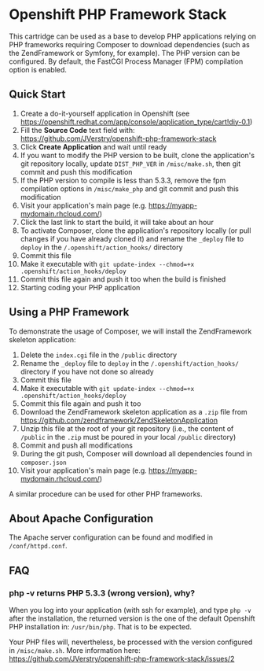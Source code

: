 # Openshift PHP Framework Stack

This cartridge can be used as a base to develop PHP applications relying on PHP frameworks requiring Composer to download dependencies (such as the ZendFramework or Symfony, for example).
The PHP version can be configured. By default, the FastCGI Process Manager (FPM) compilation option is enabled.

## Quick Start

1. Create a do-it-yourself application in Openshift (see https://openshift.redhat.com/app/console/application_type/cart!diy-0.1) 
2. Fill the **Source Code** text field with: https://github.com/JVerstry/openshift-php-framework-stack
3. Click **Create Application** and wait until ready
4. If you want to modify the PHP version to be built, clone the application's git repository locally, update `DIST_PHP_VER` in `/misc/make.sh`, then git commit and push this modification
5. If the PHP version to compile is less than 5.3.3, remove the fpm compilation options in `/misc/make_php` and git commit and push this modification
6. Visit your application's main page (e.g. https://myapp-mydomain.rhcloud.com/)
7. Click the last link to start the build, it will take about an hour
8. To activate Composer, clone the application's repository locally (or pull changes if you have already cloned it) and rename the `_deploy` file to `deploy` in the `/.openshift/action_hooks/` directory 
9. Commit this file
10. Make it executable with `git update-index --chmod=+x .openshift/action_hooks/deploy`
11. Commit this file again and push it too when the build is finished
12. Starting coding your PHP application

## Using a PHP Framework

To demonstrate the usage of Composer, we will install the ZendFramework skeleton application:

1. Delete the `index.cgi` file in the `/public` directory
2. Rename the `_deploy` file to `deploy` in the `/.openshift/action_hooks/` directory if you have not done so already
3. Commit this file
4. Make it executable with `git update-index --chmod=+x .openshift/action_hooks/deploy`
5. Commit this file again and push it too
6. Download the ZendFramework skeleton application as a `.zip` file from https://github.com/zendframework/ZendSkeletonApplication
7. Unzip this file at the root of your git repository (i.e., the content of `/public` in the `.zip` must be poured in your local `/public` directory)
8. Commit and push all modifications
9. During the git push, Composer will download all dependencies found in `composer.json`
10. Visit your application's main page (e.g. https://myapp-mydomain.rhcloud.com/)

A similar procedure can be used for other PHP frameworks. 

## About Apache Configuration

The Apache server configuration can be found and modified in `/conf/httpd.conf`.

## FAQ

### php -v returns PHP 5.3.3 (wrong version), why?

When you log into your application (with ssh for example), and type `php -v` after the installation, 
the returned version is the one of the default Openshift PHP installation in: `/usr/bin/php`. That
is to be expected.

Your PHP files will, nevertheless, be processed with the version configured in
`/misc/make.sh`. More information here: https://github.com/JVerstry/openshift-php-framework-stack/issues/2


